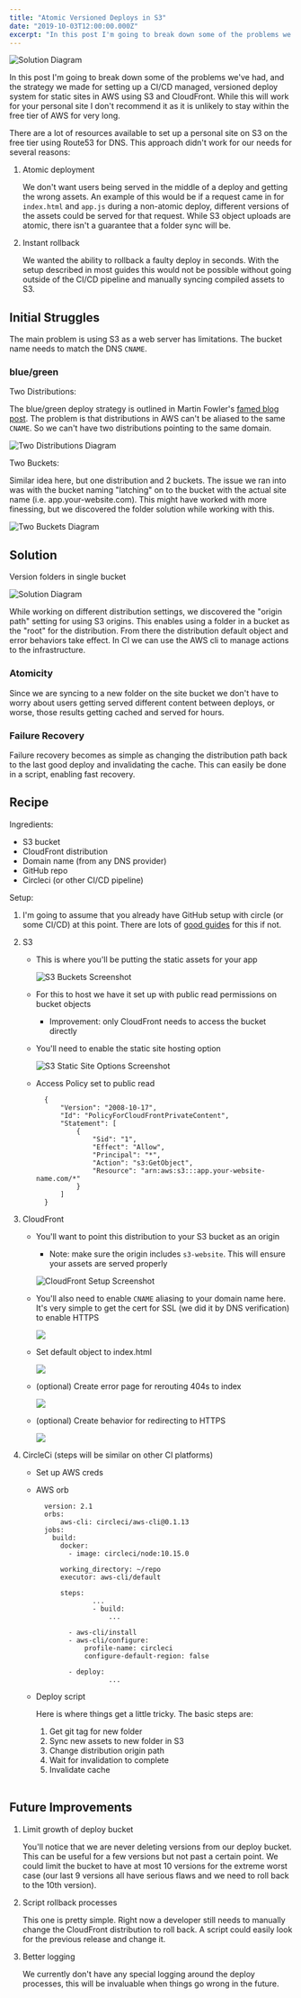 ```yaml
---
title: "Atomic Versioned Deploys in S3"
date: "2019-10-03T12:00:00.000Z"
excerpt: "In this post I'm going to break down some of the problems we've had, and the strategy we made for setting up a CI/CD managed, versioned deploy system for static sites in AWS using S3 and CloudFront." 
---
```


![Solution Diagram](/images/blog/s3-atomic-deploys/solution.png)

In this post I'm going to break down some of the problems we've had, and the strategy we made for setting up a CI/CD managed, versioned deploy system for static sites in AWS using S3 and CloudFront. While this will work for your personal site I don't recommend it as it is unlikely to stay within the free tier of AWS for very long.

There are a lot of resources available to set up a personal site on S3 on the free tier using Route53 for DNS. This approach didn't work for our needs for several reasons:

1. Atomic deployment

   We don't want users being served in the middle of a deploy and getting the wrong assets. An example of this would be if a request came in for `index.html` and `app.js` during a non-atomic deploy, different versions of the assets could be served for that request. While S3 object uploads are atomic, there isn't a guarantee that a folder sync will be.

2. Instant rollback

   We wanted the ability to rollback a faulty deploy in seconds. With the setup described in most guides this would not be possible without going outside of the CI/CD pipeline and manually syncing compiled assets to S3.

## Initial Struggles

The main problem is using S3 as a web server has limitations. The bucket name needs to match the DNS `CNAME`.

### blue/green

Two Distributions:

The blue/green deploy strategy is outlined in Martin Fowler's [famed blog post](https://martinfowler.com/bliki/BlueGreenDeployment.html). The problem is that distributions in AWS can't be aliased to the same `CNAME`. So we can't have two distributions pointing to the same domain.

![Two Distributions Diagram](/images/blog/s3-atomic-deploys/two-distributions.png)

Two Buckets:

Similar idea here, but one distribution and 2 buckets. The issue we ran into was with the bucket naming "latching" on to the bucket with the actual site name (i.e. app.your-website.com). This might have worked with more finessing, but we discovered the folder solution while working with this.

![Two Buckets Diagram](/images/blog/s3-atomic-deploys/two-buckets.png)

## Solution

Version folders in single bucket

![Solution Diagram](/images/blog/s3-atomic-deploys/solution.png)

While working on different distribution settings, we discovered the "origin path" setting for using S3 origins. This enables using a folder in a bucket as the "root" for the distribution. From there the distribution default object and error behaviors take effect. In CI we can use the AWS cli to manage actions to the infrastructure.

### Atomicity

Since we are syncing to a new folder on the site bucket we don't have to worry about users getting served different content between deploys, or worse, those results getting cached and served for hours.

### Failure Recovery

Failure recovery becomes as simple as changing the distribution path back to the last good deploy and invalidating the cache. This can easily be done in a script, enabling fast recovery.

## Recipe

Ingredients:

- S3 bucket
- CloudFront distribution
- Domain name (from any DNS provider)
- GitHub repo
- Circleci (or other CI/CD pipeline)

Setup:

1.  I'm going to assume that you already have GitHub setup with circle (or some CI/CD) at this point. There are lots of [good guides](https://circleci.com/blog/setting-up-continuous-integration-with-github/) for this if not.
2.  S3

    - This is where you'll be putting the static assets for your app

      ![S3 Buckets Screenshot](/images/blog/s3-atomic-deploys/s3-buckets.png)

    - For this to host we have it set up with public read permissions on bucket objects
      - Improvement: only CloudFront needs to access the bucket directly
    - You'll need to enable the static site hosting option

      ![S3 Static Site Options Screenshot](/images/blog/s3-atomic-deploys/s3-static-site-options.png)

    - Access Policy set to public read

            {
                "Version": "2008-10-17",
                "Id": "PolicyForCloudFrontPrivateContent",
                "Statement": [
                    {
                        "Sid": "1",
                        "Effect": "Allow",
                        "Principal": "*",
                        "Action": "s3:GetObject",
                        "Resource": "arn:aws:s3:::app.your-website-name.com/*"
                    }
                ]
            }

3.  CloudFront

    - You'll want to point this distribution to your S3 bucket as an origin

      - Note: make sure the origin includes `s3-website`. This will ensure your assets are served properly

      ![CloudFront Setup Screenshot](/images/blog/s3-atomic-deploys/cloudfront-origin-settings.png)

    - You'll also need to enable `CNAME` aliasing to your domain name here. It's very simple to get the cert for SSL (we did it by DNS verification) to enable HTTPS

      ![](/images/blog/s3-atomic-deploys/cloudfront-custom-domain.png)

    - Set default object to index.html

      ![](/images/blog/s3-atomic-deploys/cloudfront-default-root-object.png)

    - (optional) Create error page for rerouting 404s to index

      ![](/images/blog/s3-atomic-deploys/cloudfront-error-pages.png)

    - (optional) Create behavior for redirecting to HTTPS

      ![](/images/blog/s3-atomic-deploys/cloudfront-behaviors.png)

4.  CircleCi (steps will be similar on other CI platforms)

    - Set up AWS creds
    - AWS orb

            version: 2.1
            orbs:
            	aws-cli: circleci/aws-cli@0.1.13
            jobs:
              build:
                docker:
                  - image: circleci/node:10.15.0

                working_directory: ~/repo
                executor: aws-cli/default

                steps:
            			...
            			- build:
            				...

                  - aws-cli/install
                  - aws-cli/configure:
                      profile-name: circleci
                      configure-default-region: false

                  - deploy:
            				...

    - Deploy script

      Here is where things get a little tricky. The basic steps are:

      1. Get git tag for new folder
      2. Sync new assets to new folder in S3
      3. Change distribution origin path
      4. Wait for invalidation to complete
      5. Invalidate cache

        <br>

        <script src="https://gist.github.com/skswanke/7f3cb7d533cf4e32ae7445438b91920d.js"></script>

## Future Improvements

1. Limit growth of deploy bucket

   You'll notice that we are never deleting versions from our deploy bucket. This can be useful for a few versions but not past a certain point. We could limit the bucket to have at most 10 versions for the extreme worst case (our last 9 versions all have serious flaws and we need to roll back to the 10th version).

2. Script rollback processes

   This one is pretty simple. Right now a developer still needs to manually change the CloudFront distribution to roll back. A script could easily look for the previous release and change it.

3. Better logging

   We currently don't have any special logging around the deploy processes, this will be invaluable when things go wrong in the future.
